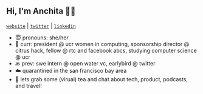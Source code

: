 ## Hi, I'm Anchita 👋🏼 

[`website`](https://anchitab.github.io/) | [`twitter`](https://twitter.com/anchita_bora) | [`linkedin`](https://www.linkedin.com/in/anchitabora) 

- 😇 pronouns: she/her
- 🌱 curr: president @ ucr women in computing, sponsorship director @ citrus hack, fellow @ rtc and facebook abcs, studying computer science @ ucr
- 🔙 prev: swe intern @ open water vc, earlybird @ twitter
- ☁️ quarantined in the san francisco bay area
- 🍵 lets grab some (virual) tea and chat about tech, product, podcasts, and travel!

<!--
**anchitab/anchitab** is a ✨ _special_ ✨ repository because its `README.md` (this file) appears on your GitHub profile.

Here are some ideas to get you started:

- 🔭 I’m currently working on ...
- 🌱 I’m currently learning ...
- 👯 I’m looking to collaborate on ...
- 🤔 I’m looking for help with ...
- 💬 Ask me about ...
- 📫 How to reach me: ...
- 😄 Pronouns: ...
- ⚡ Fun fact: ...
-->
